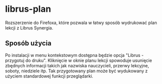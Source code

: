 # librus-plan

Rozszerzenie do Firefoxa, które pozwala w łatwy sposób wydrukować
plan lekcji z Librus Synergia.

## Sposób użycia

Po instalacji w menu kontekstowym dostępna będzie opcja "Librus - przygotuj do druku".
Kliknięcie w oknie planu lekcji spowoduje usunięcie zbędnych informacji
takich jak nazwiska nauczycieli, przerwy lekcyjne, soboty, niedziele itp.
Tak przygotowany plan może być wydukowany z użyciem standardowej funkcji przeglądarki.
